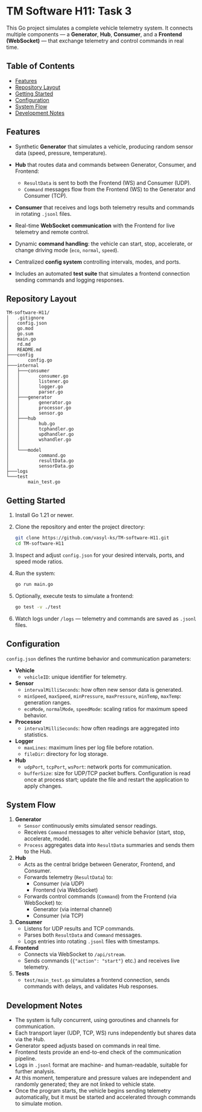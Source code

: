 # TM Software H11: Task 3

This Go project simulates a complete vehicle telemetry system.
It connects multiple components — a **Generator**, **Hub**, **Consumer**, and a **Frontend (WebSocket)** — that exchange telemetry and control commands in real time.

## Table of Contents
* [Features](#features)
* [Repository Layout](#repository-layout)
* [Getting Started](#getting-started)
* [Configuration](#configuration)
* [System Flow](#system-flow)
* [Development Notes](#development-notes)

## Features
* Synthetic **Generator** that simulates a vehicle, producing random sensor data (speed, pressure, temperature).
* **Hub** that routes data and commands between Generator, Consumer, and Frontend:

  * `ResultData` is sent to both the Frontend (WS) and Consumer (UDP).
  * `Command` messages flow from the Frontend (WS) to the Generator and Consumer (TCP).
* **Consumer** that receives and logs both telemetry results and commands in rotating `.jsonl` files.
* Real-time **WebSocket communication** with the Frontend for live telemetry and remote control.
* Dynamic **command handling**: the vehicle can start, stop, accelerate, or change driving mode (`eco`, `normal`, `speed`).
* Centralized **config system** controlling intervals, modes, and ports.
* Includes an automated **test suite** that simulates a frontend connection sending commands and logging responses.

## Repository Layout

```
TM-software-H11/
│   .gitignore
│   config.json
│   go.mod
│   go.sum
│   main.go
│   rd.md
│   README.md
├───config
│       config.go
├───internal
│   ├───consumer
│   │       consumer.go
│   │       listener.go
│   │       logger.go
│   │       parser.go
│   ├───generator
│   │       generator.go
│   │       processor.go
│   │       sensor.go
│   ├───hub
│   │       hub.go
│   │       tcphandler.go
│   │       updhandler.go
│   │       wshandler.go
│   │
│   └───model
│           command.go
│           resultData.go
│           sensorData.go
├───logs
└───test
        main_test.go
```

## Getting Started

1. Install Go 1.21 or newer.
2. Clone the repository and enter the project directory:

   ```bash
   git clone https://github.com/vasyl-ks/TM-software-H11.git
   cd TM-software-H11
   ```
3. Inspect and adjust `config.json` for your desired intervals, ports, and speed mode ratios.
4. Run the system:

   ```bash
   go run main.go
   ```
5. Optionally, execute tests to simulate a frontend:

   ```bash
   go test -v ./test
   ```
6. Watch logs under `/logs` — telemetry and commands are saved as `.jsonl` files.

## Configuration
`config.json` defines the runtime behavior and communication parameters:
* **Vehicle**
  * `vehicleID`: unique identifier for telemetry.
* **Sensor**
  * `intervalMilliSeconds`: how often new sensor data is generated.
  * `minSpeed`, `maxSpeed`, `minPressure`, `maxPressure`, `minTemp`, `maxTemp`: generation ranges.
  * `ecoMode`, `normalMode`, `speedMode`: scaling ratios for maximum speed behavior.
* **Processor**
  * `intervalMilliSeconds`: how often readings are aggregated into statistics.
* **Logger**
  * `maxLines`: maximum lines per log file before rotation.
  * `fileDir`: directory for log storage.
* **Hub**
  * `udpPort`, `tcpPort`, `wsPort`: network ports for communication.
  * `bufferSize`: size for UDP/TCP packet buffers.
Configuration is read once at process start; update the file and restart the application to apply changes.

## System Flow
1. **Generator**
   * `Sensor` continuously emits simulated sensor readings.
   * Receives `Command` messages to alter vehicle behavior (start, stop, accelerate, mode).
   * `Process` aggregates data into `ResultData` summaries and sends them to the Hub.
2. **Hub**
   * Acts as the central bridge between Generator, Frontend, and Consumer.
   * Forwards telemetry (`ResultData`) to:
     * Consumer (via UDP)
     * Frontend (via WebSocket)
   * Forwards control commands (`Command`) from the Frontend (via WebSocket) to:
     * Generator (via internal channel)
     * Consumer (via TCP)
3. **Consumer**
   * Listens for UDP results and TCP commands.
   * Parses both `ResultData` and `Command` messages.
   * Logs entries into rotating `.jsonl` files with timestamps.
4. **Frontend**
   * Connects via WebSocket to `/api/stream`.
   * Sends commands (`{"action": "start"}` etc.) and receives live telemetry.
5. **Tests**
   * `test/main_test.go` simulates a frontend connection, sends commands with delays, and validates Hub responses.

## Development Notes
* The system is fully concurrent, using goroutines and channels for communication.
* Each transport layer (UDP, TCP, WS) runs independently but shares data via the Hub.
* Generator speed adjusts based on commands in real time.
* Frontend tests provide an end-to-end check of the communication pipeline.
* Logs in `.jsonl` format are machine- and human-readable, suitable for further analysis.
* At this moment, temperature and pressure values are independent and randomly generated; they are not linked to vehicle state.
* Once the program starts, the vehicle begins sending telemetry automatically, but it must be started and accelerated through commands to simulate motion.